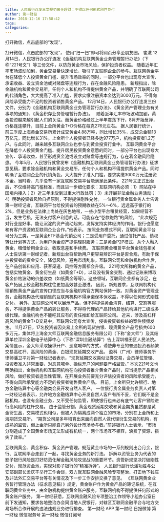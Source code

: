 ```yaml
---
title: 人民银行连发三文规范黄金理财：不得以任何形式刚性兑付
author: 第一财经
date: 2018-12-16 17:58:42
tags: 
categories: 
---
```

打开微信，点击底部的“发现”，
<!-- more -->
打开微信，点击底部的“发现”，
使用“扫一扫”即可将网页分享至朋友圈。
崔澈
12月14日，人民银行办公厅连发《金融机构互联网黄金业务管理暂行办法》（下称“221号文”）等三份文件，以防范黄金市场风险，保护投资者权益。
随着近年汇率市场波动加剧，黄金交易量快速增长，吸引了互联网企业的参与。互联网黄金平台在降低个人投资黄金门槛、提升市场效率的同时，一部分平台也出现夸大宣传、承诺收益、设立资金池或对赌盘等违规行为，存在金融风险隐患。
新规指出，除金融机构和黄金交易所，任何个人和机构不得提供黄金产品，并明确了互联网公司的代销角色，大大提高了准入门槛，要求实缴注册资本金达到3000万元，不得向风险承受能力不足的投资者销售黄金产品。
12月14日，人民银行办公厅连发三份文件，分别为《金融机构互联网黄金业务管理暂行办法》、《黄金资产管理业务有关事项的通知》、《黄金积存业务管理暂行办法》。  
随着近年汇率市场波动加剧，黄金投资越来越引起人们的关注。而黄金价格经过上半年震荡下行，8月开始反弹，价格连连攀升，目前上金所黄金T+D价格在每克276元左右。
据人民银行统计，前三季度上海黄金交易所累计成交黄金4.88万吨，同比增长35%，成交总金额13万亿元，同比增长31%。上金所个人投资者已经多达977万户，机构投资者1.2万户。与此同时，越来越多互联网企业也参与到黄金投资行业中。
互联网黄金平台在降低个人投资黄金门槛、提升居民投资黄金意愿的同时，一部分平台也出现夸大宣传、承诺收益，甚至形成资金池或设立对赌盘等违规行为，存在着金融风险隐患。
今年5月，人民银行就曾发布《金融机构互联网黄金业务管理暂行办法》征求意见稿，要求除金融机构和黄金交易所，任何个人和机构不得提供黄金产品。同时明确了互联网企业的代销角色，大大提升了准入门槛，要求实缴3000万元注册资本金。当时看，几乎没有一家互联网交易平台能满足此条件。
221号文正式出台后，不仅维持高门槛标准，而且进一步细化要求：互联网机构必须：1）网站在中国境内接入；2）近三年未受到过重大行政处罚；3）未开展非法金融业务活动；4）明确投资者风险自担原则，不得提供刚性兑付。
一位银行贵金属业务人士告诉第一财经记者，互联网平台给投资者的预期收益在5%～6%，远远高于银行的2%，但是业务在法律上尚处在灰色地带，一些小型平台租赁经营，如果经营不当，发生亏损，无法支付客户利息的话，可能存在“卷款跑路”的风险。
“此次规范对行业是好事，能让沉淀的资产流动起来，发挥支持实体经济的作用。银行也愿意和有客户资源的互联网企业合作。”他表示。
按照业务模式不同，互联网黄金平台可分为三类，一是黄金ETF基金代销公司；二是受用户委托，通过信托产品、债权转让计划等方式，为用户黄金资产提供理财服务；三是黄金P2P模式，从个人融入黄金，租借给用金企业，收取息差和手续费。
互联网黄金租赁平台黄金钱包相关人士告诉第一财经记者，新规出台将帮助用户更容易辨识平台是否合规，有助于保护投资者的资金安全，降低风险，避免市场乱象。互联网公司和金融机构合作后，在产品创新和应用、获客渠道、风控等方面都会升级。
221号文所称的黄金产品，包括实物黄金、黄金衍生品（如黄金T+D），以及没有黄金交割、通过记账来博取黄金价格波动的价差收益（如纸黄金等等）。这些领域，互联网企业都有涉足，在客户拓展上较金融机构往往更加高效甚至激进。
因此，新规要求，互联网机构代理销售黄金产品的宣传口径应当与金融机构官方网站保持一致。对黄金资产管理业务，金融机构及代理销售的互联网机构不得承诺保本保收益，不得以任何形式刚性兑付。
另外，互联网公司可以展示产品，但不得提供黄金清算、结算、交割等服务，不得提供黄金产品的转让服务，不得将代理的产品转给其他机构进行二级或多级代理。金融机构也不能吧其应有的责任推卸给互联网公司。
近来，涉及高杠杆高风险的黄金T+D交易中，互联网公司夸大宣传，侵害投资者权益的案件频频发生。
11月27日，17名投资者因交易上金所的现货白银、现货黄金产品亏损共600多万元，集体将上海金大师互联网金融信息服务有限公司（下称“金大师”）及其结算单位深圳金融电子结算中心（下称“深圳金融结算”）告上深圳福田区人民法院。
案情显示，金大师采取操纵开户、恶意喊单的方式，诱使非专业的普通投资者频繁交易高杠杆、高风险的黄金、白银现货延期交收产品。
盈科（广州）律师事务所律师潘卫平对第一财经记者表示，“现货延期交收类似证券交易，会员单位管理、投资者准入非常重要，对恶意喊单、操纵开户的问题要严格监管。”
本次221号文也明确指出，金融机构和互联网机构在向投资者推介黄金产品时，应当提示产品相关风险，做好投资者适当性管理，在开展业务前要充分评估投资者的风险承受能力，不得向风险承受能力不足的投资者销售黄金产品。
目前，上金所只允许银行、地方金融结算中心等金融类会员开发自然人客户。
一位银行贵金属业务负责人对第一财经记者表示，允许地方金融结算中心开发自然人客户有所不妥，它们既不是金融机构，也没有金融业务，又不受任何监管，即使银行也未必有底气让客户冒险进行高风险的杠杆交易。
由于监管分割，黄金现货延期交收和黄金期货虽然都是黄金衍生品，交易模式也相似，但被人为隔离成两个独立的市场，分别在上金所和上海期货交易所。
“期货公司是多年培育出来面向自然人做代理衍生交易的机构，有成熟的监管，但上金所只能自己另外设计市场参与者。”前述银行人士表示，“市场分割造成了全国黄金市场无法形成有机统一，两个市场互不相容，浪费了资源，损失了效率。”
 
 
互联网黄金、黄金积存、黄金资产管理，规范黄金市场的一系列规则出台月余，银行、互联网平台走到了一起，寻找黄金业务的新打法。
拆解以资管业务为代表的影子银行风险是打好防范化解金融风险攻坚战的重要环节。资管新规坚决打破刚性兑付，规范资金池，实现对影子银行的“精准拆弹”。
人民银行副行长潘功胜与公安部副部长孟庆丰举行工作会谈，双方就互联网金融风险专项整治、打击地下钱庄及非法外汇交易平台等有关情况及下一步工作安排交换了意见。
《互联网黄金业务暂行管理办法（征求意见稿）》规定，黄金账户作为黄金产品的簿记系统，在互联网黄金业务中，由金融机构提供黄金账户服务，互联网机构不得提供任何形式的黄金账户服务。
第一财经获悉，互联网金融风险专项整治工作领导小组办公室日前下发通知，要求各地整治办会同当地人民银行，对辖区互联网金融平台与地方交易场所合作开展的违法违规业务进行排查。
第一财经
APP
第一财经
日报微博
第一财经
微信服务号
第一财经
微信订阅号
